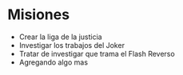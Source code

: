 # Misiones

* Crear la liga de la justicia
* Investigar los trabajos del Joker
* Tratar de investigar que trama el Flash Reverso
* Agregando algo mas